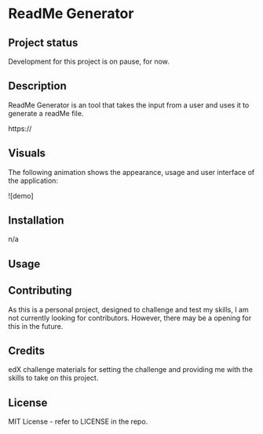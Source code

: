 # ReadMe Generator

## Project status
Development for this project is on pause, for now.

## Description
ReadMe Generator is an tool that takes the input from a user and uses it to generate a readMe file.

https://

## Visuals
The following animation shows the appearance, usage and user interface of the application:

![demo]

## Installation
n/a

## Usage


## Contributing
As this is a personal project, designed to challenge and test my skills, I am not currently looking for contributors. However, there may be a opening for this in the future.

## Credits

edX challenge materials for setting the challenge and providing me with the skills to take on this project.

## License

MIT License - refer to LICENSE in the repo.

